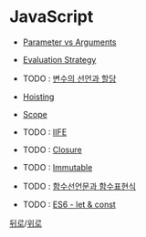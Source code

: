 # JavaScript

* [Parameter vs Arguments](https://github.com/SeongYongLee/TIL/tree/main/JavaScript/Parameter-vs-Arguments)

* [Evaluation Strategy](https://github.com/SeongYongLee/TIL/tree/main/JavaScript/Evaluation-Strategy)

* TODO : [변수의 선언과 할당](https://github.com/SeongYongLee/TIL/tree/main/JavaScript/변수의-선언과-할당)

* [Hoisting](https://github.com/SeongYongLee/TIL/tree/main/JavaScript/Hoisting)

* [Scope](https://github.com/SeongYongLee/TIL/tree/main/JavaScript/Scope)

* TODO : [IIFE](https://github.com/SeongYongLee/TIL/tree/main/JavaScript/IIFE)

* TODO : [Closure](https://github.com/SeongYongLee/TIL/tree/main/JavaScript/Closure)

* TODO : [Immutable](https://github.com/SeongYongLee/TIL/tree/main/JavaScript/Immutable)

* TODO : [함수선언문과 함수표현식](https://github.com/SeongYongLee/TIL/tree/main/JavaScript/함수선언문과-함수표현식)

* TODO : [ES6 - let & const](https://github.com/SeongYongLee/TIL/tree/main/JavaScript/ES6-let-const)

[뒤로](https://github.com/SeongYongLee/TIL/tree/main)/[위로](#javascript)
